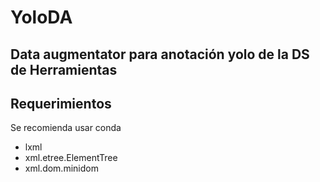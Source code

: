 # YoloDA

## Data augmentator para anotación yolo de la DS de Herramientas

## Requerimientos
Se recomienda usar conda
+ lxml
+ xml.etree.ElementTree
+ xml.dom.minidom


